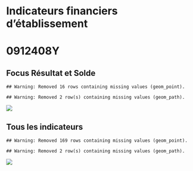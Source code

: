 Indicateurs financiers d’établissement
================

# 0912408Y

## Focus Résultat et Solde

    ## Warning: Removed 16 rows containing missing values (geom_point).

    ## Warning: Removed 2 row(s) containing missing values (geom_path).

![](/home/julien/repo/cpesr/RFC/Finances/Etablissements/0912408y_files/figure-gfm/etab.focus-1.png)<!-- -->

## Tous les indicateurs

    ## Warning: Removed 169 rows containing missing values (geom_point).

    ## Warning: Removed 2 row(s) containing missing values (geom_path).

![](/home/julien/repo/cpesr/RFC/Finances/Etablissements/0912408y_files/figure-gfm/etab-1.png)<!-- -->

